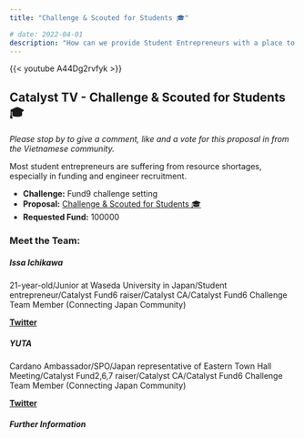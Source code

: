 ```yaml
---
title: "Challenge & Scouted for Students 🎓"

# date: 2022-04-01
description: "How can we provide Student Entrepreneurs with a place to appeal their ideas to the world and an opportunity to connect with Engineers?"
---
```


{{<  youtube A44Dg2rvfyk >}}

## Catalyst TV - Challenge & Scouted for Students 🎓

*Please stop by to give a comment, like and a vote for this proposal in from the Vietnamese community.*

Most student entrepreneurs are suffering from resource shortages, especially in funding and engineer recruitment.

- **Challenge:** Fund9 challenge setting  
- **Proposal:** [Challenge & Scouted for Students 🎓](https://cardano.ideascale.com/c/idea/399737)  
- **Requested Fund:** 100000

### Meet the Team:

##### **Issa Ichikawa**
21-year-old/Junior at Waseda University in Japan/Student entrepreneur/Catalyst Fund6 raiser/Catalyst CA/Catalyst Fund6 Challenge Team Member (Connecting Japan Community)  

[**Twitter**](https://twitter.com/Cardano_ISSA)

##### **YUTA**
Cardano Ambassador/SPO/Japan representative of Eastern Town Hall Meeting/Catalyst Fund2,6,7 raiser/Catalyst CA/Catalyst Fund6 Challenge Team Member (Connecting Japan Community)  

[**Twitter**](https://twitter.com/yuta_cryptox)

##### Further Information